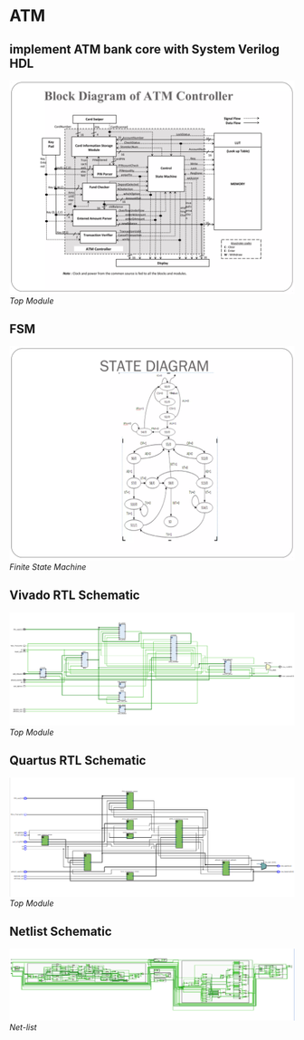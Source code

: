 # ATM
## implement ATM bank core with System Verilog HDL
![ATM](ATM/images/1.jpg "ATM") *Top Module*

## FSM 
![FSM](ATM/images/2.jpg "FSM") *Finite State Machine*
## Vivado RTL Schematic
![ATM](ATM/images/3.png "ATM") *Top Module*

## Quartus RTL Schematic
![ATM](ATM/images/4.png "ATM") *Top Module*

## Netlist Schematic 
![ATM](ATM/images/5.png "ATM") *Net-list*
